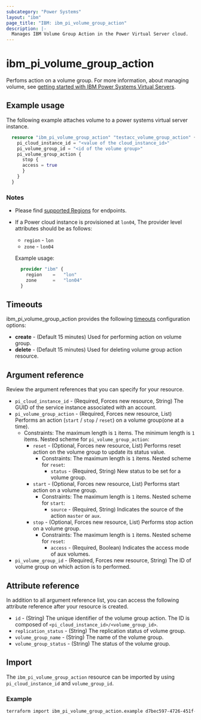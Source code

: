 ```yaml
---
subcategory: "Power Systems"
layout: "ibm"
page_title: "IBM: ibm_pi_volume_group_action"
description: |-
  Manages IBM Volume Group Action in the Power Virtual Server cloud.
---
```


# ibm_pi_volume_group_action

Perfoms action on a volume group. For more information, about managing volume, see [getting started with IBM Power Systems Virtual Servers](https://cloud.ibm.com/docs/power-iaas?topic=power-iaas-getting-started).

## Example usage

The following example attaches volume to a power systems virtual server instance.

```terraform
  resource "ibm_pi_volume_group_action" "testacc_volume_group_action" {
    pi_cloud_instance_id = "<value of the cloud_instance_id>"
    pi_volume_group_id = "<id of the volume group>"
    pi_volume_group_action {
      stop {
      access = true
      }
    }
  }
```

### Notes

* Please find [supported Regions](https://cloud.ibm.com/apidocs/power-cloud#endpoint) for endpoints.
* If a Power cloud instance is provisioned at `lon04`, The provider level attributes should be as follows:
  * `region` - `lon`
  * `zone` - `lon04`

  Example usage:
  
  ```terraform
    provider "ibm" {
      region    =   "lon"
      zone      =   "lon04"
    }
  ```
  
## Timeouts

ibm_pi_volume_group_action provides the following [timeouts](https://www.terraform.io/docs/language/resources/syntax.html) configuration options:

* **create** - (Default 15 minutes) Used for performing action on volume group.
* **delete** - (Default 15 minutes) Used for deleting volume group action resource.

## Argument reference

Review the argument references that you can specify for your resource.

* `pi_cloud_instance_id` - (Required, Forces new resource, String) The GUID of the service instance associated with an account.
* `pi_volume_group_action` - (Required, Forces new resource, List) Performs an action (`start` / `stop` / `reset`) on a volume group(one at a time).
  * Constraints: The maximum length is `1` items. The minimum length is `1` items.
  Nested scheme for `pi_volume_group_action`:
    * `reset` - (Optional, Forces new resource, List) Performs reset action on the volume group to update its status value.
      * Constraints: The maximum length is `1` items.
      Nested scheme for `reset`:
        * `status` - (Required, String) New status to be set for a volume group.
    * `start` - (Optional, Forces new resource, List) Performs start action on a volume group.
      * Constraints: The maximum length is `1` items.
      Nested scheme for `start`:
        * `source` - (Required, String) Indicates the source of the action `master` or `aux`.
    * `stop` - (Optional, Forces new resource, List) Performs stop action on a volume group.
      * Constraints: The maximum length is `1` items.
      Nested scheme for `reset`:
        * `access` - (Required, Boolean) Indicates the access mode of aux volumes.
* `pi_volume_group_id` - (Required, Forces new resource, String) The ID of volume group on which action is to performed.

## Attribute reference

In addition to all argument reference list, you can access the following attribute reference after your resource is created.

* `id` - (String) The unique identifier of the volume group action. The ID is composed of `<pi_cloud_instance_id>/<volume_group_id>`.
* `replication_status` - (String) The replication status of volume group.
* `volume_group_name` - (String) The name of the volume group.
* `volume_group_status` - (String) The status of the volume group.

## Import

The `ibm_pi_volume_group_action` resource can be imported by using `pi_cloud_instance_id` and `volume_group_id`.

### Example

```bash
terraform import ibm_pi_volume_group_action.example d7bec597-4726-451f-8a63-e62e6f19c32c/49fba6c9-23f8-40bc-9899-aca322ee7d5b
```
